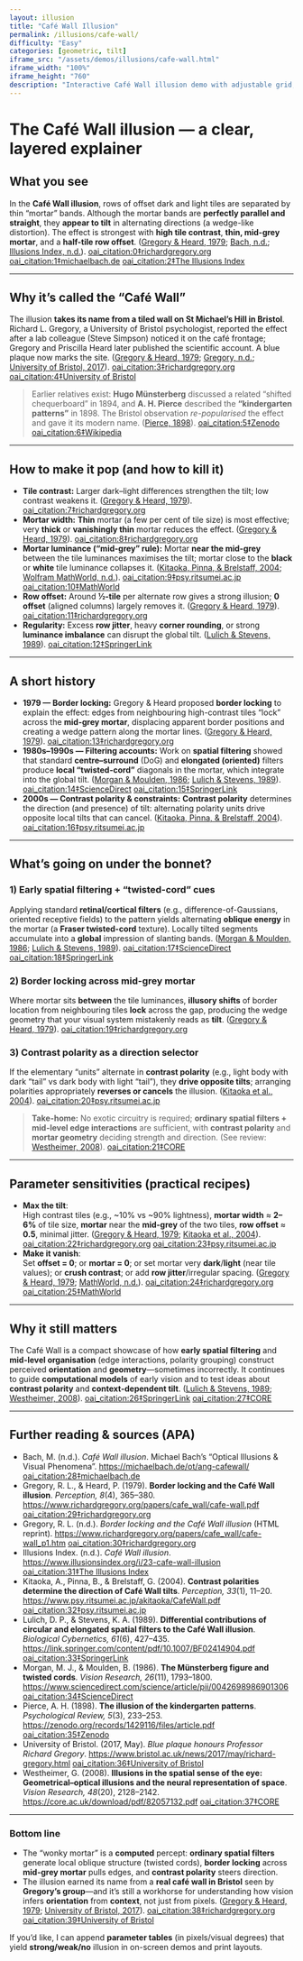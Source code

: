 ```yaml
---
layout: illusion
title: "Café Wall Illusion"
permalink: /illusions/cafe-wall/
difficulty: "Easy"
categories: [geometric, tilt]
iframe_src: "/assets/demos/illusions/cafe-wall.html"
iframe_width: "100%"
iframe_height: "760"
description: "Interactive Café Wall illusion demo with adjustable grid, mortar and offset parameters to explore illusion strength."
---
```


# The Café Wall illusion — a clear, layered explainer

## What you see

In the **Café Wall illusion**, rows of offset dark and light tiles are separated by thin “mortar” bands. Although the mortar bands are **perfectly parallel and straight**, they **appear to tilt** in alternating directions (a wedge-like distortion). The effect is strongest with **high tile contrast**, **thin, mid-grey mortar**, and a **half-tile row offset**. ([Gregory & Heard, 1979](https://www.richardgregory.org/papers/cafe_wall/cafe-wall.pdf); [Bach, n.d.](https://michaelbach.de/ot/ang-cafewall/); [Illusions Index, n.d.](https://www.illusionsindex.org/i/23-cafe-wall-illusion)).  [oai_citation:0‡richardgregory.org](https://www.richardgregory.org/papers/cafe_wall/cafe-wall.pdf?utm_source=chatgpt.com) [oai_citation:1‡michaelbach.de](https://michaelbach.de/ot/ang-cafewall/?utm_source=chatgpt.com) [oai_citation:2‡The Illusions Index](https://www.illusionsindex.org/i/23-cafe-wall-illusion?utm_source=chatgpt.com)

---

## Why it’s called the “Café Wall”

The illusion **takes its name from a tiled wall on St Michael’s Hill in Bristol**. Richard L. Gregory, a University of Bristol psychologist, reported the effect after a lab colleague (Steve Simpson) noticed it on the café frontage; Gregory and Priscilla Heard later published the scientific account. A blue plaque now marks the site. ([Gregory & Heard, 1979](https://www.richardgregory.org/papers/cafe_wall/cafe-wall.pdf); [Gregory, n.d.](https://www.richardgregory.org/papers/cafe_wall/cafe-wall_p1.htm); [University of Bristol, 2017](https://www.bristol.ac.uk/news/2017/may/richard-gregory.html)).  [oai_citation:3‡richardgregory.org](https://www.richardgregory.org/papers/cafe_wall/cafe-wall.pdf?utm_source=chatgpt.com) [oai_citation:4‡University of Bristol](https://www.bristol.ac.uk/news/2017/may/richard-gregory.html?utm_source=chatgpt.com)

> Earlier relatives exist: **Hugo Münsterberg** discussed a related “shifted chequerboard” in 1894, and **A. H. Pierce** described the **“kindergarten patterns”** in 1898. The Bristol observation *re-popularised* the effect and gave it its modern name. ([Pierce, 1898](https://zenodo.org/records/1429116/files/article.pdf)).  [oai_citation:5‡Zenodo](https://zenodo.org/records/1429116/files/article.pdf?utm_source=chatgpt.com) [oai_citation:6‡Wikipedia](https://en.wikipedia.org/wiki/Caf%C3%A9_wall_illusion?utm_source=chatgpt.com)

---

## How to make it pop (and how to kill it)

- **Tile contrast:** Larger dark–light differences strengthen the tilt; low contrast weakens it. ([Gregory & Heard, 1979](https://www.richardgregory.org/papers/cafe_wall/cafe-wall.pdf)).  [oai_citation:7‡richardgregory.org](https://www.richardgregory.org/papers/cafe_wall/cafe-wall.pdf?utm_source=chatgpt.com)  
- **Mortar width:** **Thin** mortar (a few per cent of tile size) is most effective; very **thick** or **vanishingly thin** mortar reduces the effect. ([Gregory & Heard, 1979](https://www.richardgregory.org/papers/cafe_wall/cafe-wall.pdf)).  [oai_citation:8‡richardgregory.org](https://www.richardgregory.org/papers/cafe_wall/cafe-wall_p2.htm?utm_source=chatgpt.com)  
- **Mortar luminance (“mid-grey” rule):** Mortar **near the mid-grey** between the tile luminances maximises the tilt; mortar close to the **black** or **white** tile luminance collapses it. ([Kitaoka, Pinna, & Brelstaff, 2004](https://www.psy.ritsumei.ac.jp/akitaoka/CafeWall.pdf); [Wolfram MathWorld, n.d.](https://mathworld.wolfram.com/CafeWallIllusion.html)).  [oai_citation:9‡psy.ritsumei.ac.jp](https://www.psy.ritsumei.ac.jp/akitaoka/CafeWall.pdf?utm_source=chatgpt.com) [oai_citation:10‡MathWorld](https://mathworld.wolfram.com/CafeWallIllusion.html?utm_source=chatgpt.com)  
- **Row offset:** Around **½-tile** per alternate row gives a strong illusion; **0 offset** (aligned columns) largely removes it. ([Gregory & Heard, 1979](https://www.richardgregory.org/papers/cafe_wall/cafe-wall.pdf)).  [oai_citation:11‡richardgregory.org](https://www.richardgregory.org/papers/cafe_wall/cafe-wall.pdf?utm_source=chatgpt.com)  
- **Regularity:** Excess **row jitter**, heavy **corner rounding**, or strong **luminance imbalance** can disrupt the global tilt. ([Lulich & Stevens, 1989](https://link.springer.com/content/pdf/10.1007/BF02414904.pdf)).  [oai_citation:12‡SpringerLink](https://link.springer.com/content/pdf/10.1007/BF02414904.pdf?utm_source=chatgpt.com)

---

## A short history

- **1979 — Border locking:** Gregory & Heard proposed **border locking** to explain the effect: edges from neighbouring high-contrast tiles “lock” across the **mid-grey mortar**, displacing apparent border positions and creating a wedge pattern along the mortar lines. ([Gregory & Heard, 1979](https://www.richardgregory.org/papers/cafe_wall/cafe-wall.pdf)).  [oai_citation:13‡richardgregory.org](https://www.richardgregory.org/papers/cafe_wall/cafe-wall.pdf?utm_source=chatgpt.com)  
- **1980s–1990s — Filtering accounts:** Work on **spatial filtering** showed that standard **centre–surround** (DoG) and **elongated (oriented)** filters produce **local “twisted-cord”** diagonals in the mortar, which integrate into the global tilt. ([Morgan & Moulden, 1986](https://www.sciencedirect.com/science/article/pii/0042698986901306); [Lulich & Stevens, 1989](https://link.springer.com/content/pdf/10.1007/BF02414904.pdf)).  [oai_citation:14‡ScienceDirect](https://www.sciencedirect.com/science/article/pii/0042698986901306?utm_source=chatgpt.com) [oai_citation:15‡SpringerLink](https://link.springer.com/content/pdf/10.1007/BF02414904.pdf?utm_source=chatgpt.com)  
- **2000s — Contrast polarity & constraints:** **Contrast polarity** determines the direction (and presence) of tilt: alternating polarity units drive opposite local tilts that can cancel. ([Kitaoka, Pinna, & Brelstaff, 2004](https://www.psy.ritsumei.ac.jp/akitaoka/CafeWall.pdf)).  [oai_citation:16‡psy.ritsumei.ac.jp](https://www.psy.ritsumei.ac.jp/akitaoka/CafeWall.pdf?utm_source=chatgpt.com)

---

## What’s going on under the bonnet?

### 1) Early spatial filtering + “twisted-cord” cues  
Applying standard **retinal/cortical filters** (e.g., difference-of-Gaussians, oriented receptive fields) to the pattern yields alternating **oblique energy** in the mortar (a **Fraser twisted-cord** texture). Locally tilted segments accumulate into a **global** impression of slanting bands. ([Morgan & Moulden, 1986](https://www.sciencedirect.com/science/article/pii/0042698986901306); [Lulich & Stevens, 1989](https://link.springer.com/content/pdf/10.1007/BF02414904.pdf)).  [oai_citation:17‡ScienceDirect](https://www.sciencedirect.com/science/article/pii/0042698986901306?utm_source=chatgpt.com) [oai_citation:18‡SpringerLink](https://link.springer.com/content/pdf/10.1007/BF02414904.pdf?utm_source=chatgpt.com)

### 2) Border locking across mid-grey mortar  
Where mortar sits **between** the tile luminances, **illusory shifts** of border location from neighbouring tiles **lock** across the gap, producing the wedge geometry that your visual system mistakenly reads as **tilt**. ([Gregory & Heard, 1979](https://www.richardgregory.org/papers/cafe_wall/cafe-wall.pdf)).  [oai_citation:19‡richardgregory.org](https://www.richardgregory.org/papers/cafe_wall/cafe-wall.pdf?utm_source=chatgpt.com)

### 3) Contrast polarity as a direction selector  
If the elementary “units” alternate in **contrast polarity** (e.g., light body with dark “tail” vs dark body with light “tail”), they **drive opposite tilts**; arranging polarities appropriately **reverses or cancels** the illusion. ([Kitaoka et al., 2004](https://www.psy.ritsumei.ac.jp/akitaoka/CafeWall.pdf)).  [oai_citation:20‡psy.ritsumei.ac.jp](https://www.psy.ritsumei.ac.jp/akitaoka/CafeWall.pdf?utm_source=chatgpt.com)

> **Take-home:** No exotic circuitry is required; **ordinary spatial filters + mid-level edge interactions** are sufficient, with **contrast polarity** and **mortar geometry** deciding strength and direction. (See review: [Westheimer, 2008](https://core.ac.uk/download/pdf/82057132.pdf)).  [oai_citation:21‡CORE](https://core.ac.uk/download/pdf/82057132.pdf?utm_source=chatgpt.com)

---

## Parameter sensitivities (practical recipes)

- **Max the tilt**:  
  High contrast tiles (e.g., ~10% vs ~90% lightness), **mortar width** ≈ **2–6%** of tile size, **mortar** near the **mid-grey** of the two tiles, **row offset** ≈ **0.5**, minimal jitter. ([Gregory & Heard, 1979](https://www.richardgregory.org/papers/cafe_wall/cafe-wall.pdf); [Kitaoka et al., 2004](https://www.psy.ritsumei.ac.jp/akitaoka/CafeWall.pdf)).  [oai_citation:22‡richardgregory.org](https://www.richardgregory.org/papers/cafe_wall/cafe-wall_p2.htm?utm_source=chatgpt.com) [oai_citation:23‡psy.ritsumei.ac.jp](https://www.psy.ritsumei.ac.jp/akitaoka/CafeWall.pdf?utm_source=chatgpt.com)  
- **Make it vanish**:  
  Set **offset = 0**; or **mortar = 0**; or set mortar very **dark**/**light** (near tile values); or **crush contrast**; or add **row jitter**/irregular spacing. ([Gregory & Heard, 1979](https://www.richardgregory.org/papers/cafe_wall/cafe-wall.pdf); [MathWorld, n.d.](https://mathworld.wolfram.com/CafeWallIllusion.html)).  [oai_citation:24‡richardgregory.org](https://www.richardgregory.org/papers/cafe_wall/cafe-wall.pdf?utm_source=chatgpt.com) [oai_citation:25‡MathWorld](https://mathworld.wolfram.com/CafeWallIllusion.html?utm_source=chatgpt.com)

---

## Why it still matters

The Café Wall is a compact showcase of how **early spatial filtering** and **mid-level organisation** (edge interactions, polarity grouping) construct perceived **orientation** and **geometry**—sometimes incorrectly. It continues to guide **computational models** of early vision and to test ideas about **contrast polarity** and **context-dependent tilt**. ([Lulich & Stevens, 1989](https://link.springer.com/content/pdf/10.1007/BF02414904.pdf); [Westheimer, 2008](https://core.ac.uk/download/pdf/82057132.pdf)).  [oai_citation:26‡SpringerLink](https://link.springer.com/content/pdf/10.1007/BF02414904.pdf?utm_source=chatgpt.com) [oai_citation:27‡CORE](https://core.ac.uk/download/pdf/82057132.pdf?utm_source=chatgpt.com)

---

## Further reading & sources (APA)

- Bach, M. (n.d.). *Café Wall illusion*. Michael Bach’s “Optical Illusions & Visual Phenomena”. https://michaelbach.de/ot/ang-cafewall/   [oai_citation:28‡michaelbach.de](https://michaelbach.de/ot/ang-cafewall/?utm_source=chatgpt.com)  
- Gregory, R. L., & Heard, P. (1979). **Border locking and the Café Wall illusion**. *Perception, 8*(4), 365–380. https://www.richardgregory.org/papers/cafe_wall/cafe-wall.pdf   [oai_citation:29‡richardgregory.org](https://www.richardgregory.org/papers/cafe_wall/cafe-wall.pdf?utm_source=chatgpt.com)  
- Gregory, R. L. (n.d.). *Border locking and the Café Wall illusion* (HTML reprint). https://www.richardgregory.org/papers/cafe_wall/cafe-wall_p1.htm   [oai_citation:30‡richardgregory.org](https://www.richardgregory.org/papers/cafe_wall/cafe-wall_p1.htm?utm_source=chatgpt.com)  
- Illusions Index. (n.d.). *Café Wall illusion*. https://www.illusionsindex.org/i/23-cafe-wall-illusion   [oai_citation:31‡The Illusions Index](https://www.illusionsindex.org/i/23-cafe-wall-illusion?utm_source=chatgpt.com)  
- Kitaoka, A., Pinna, B., & Brelstaff, G. (2004). **Contrast polarities determine the direction of Café Wall tilts**. *Perception, 33*(1), 11–20. https://www.psy.ritsumei.ac.jp/akitaoka/CafeWall.pdf   [oai_citation:32‡psy.ritsumei.ac.jp](https://www.psy.ritsumei.ac.jp/akitaoka/CafeWall.pdf?utm_source=chatgpt.com)  
- Lulich, D. P., & Stevens, K. A. (1989). **Differential contributions of circular and elongated spatial filters to the Café Wall illusion**. *Biological Cybernetics, 61*(6), 427–435. https://link.springer.com/content/pdf/10.1007/BF02414904.pdf   [oai_citation:33‡SpringerLink](https://link.springer.com/content/pdf/10.1007/BF02414904.pdf?utm_source=chatgpt.com)  
- Morgan, M. J., & Moulden, B. (1986). **The Münsterberg figure and twisted cords**. *Vision Research, 26*(11), 1793–1800. https://www.sciencedirect.com/science/article/pii/0042698986901306   [oai_citation:34‡ScienceDirect](https://www.sciencedirect.com/science/article/pii/0042698986901306?utm_source=chatgpt.com)  
- Pierce, A. H. (1898). **The illusion of the kindergarten patterns**. *Psychological Review, 5*(3), 233–253. https://zenodo.org/records/1429116/files/article.pdf   [oai_citation:35‡Zenodo](https://zenodo.org/records/1429116/files/article.pdf?utm_source=chatgpt.com)  
- University of Bristol. (2017, May). *Blue plaque honours Professor Richard Gregory*. https://www.bristol.ac.uk/news/2017/may/richard-gregory.html   [oai_citation:36‡University of Bristol](https://www.bristol.ac.uk/news/2017/may/richard-gregory.html?utm_source=chatgpt.com)  
- Westheimer, G. (2008). **Illusions in the spatial sense of the eye: Geometrical–optical illusions and the neural representation of space**. *Vision Research, 48*(20), 2128–2142. https://core.ac.uk/download/pdf/82057132.pdf   [oai_citation:37‡CORE](https://core.ac.uk/download/pdf/82057132.pdf?utm_source=chatgpt.com)

---

### Bottom line

- The “wonky mortar” is a **computed** percept: **ordinary spatial filters** generate local oblique structure (twisted cords), **border locking** across **mid-grey mortar** pulls edges, and **contrast polarity** steers direction.  
- The illusion earned its name from a **real café wall in Bristol** seen by **Gregory’s group**—and it’s still a workhorse for understanding how vision infers **orientation** from **context**, not just from pixels. ([Gregory & Heard, 1979](https://www.richardgregory.org/papers/cafe_wall/cafe-wall.pdf); [University of Bristol, 2017](https://www.bristol.ac.uk/news/2017/may/richard-gregory.html)).  [oai_citation:38‡richardgregory.org](https://www.richardgregory.org/papers/cafe_wall/cafe-wall.pdf?utm_source=chatgpt.com) [oai_citation:39‡University of Bristol](https://www.bristol.ac.uk/news/2017/may/richard-gregory.html?utm_source=chatgpt.com)

If you’d like, I can append **parameter tables** (in pixels/visual degrees) that yield **strong/weak/no** illusion in on-screen demos and print layouts.